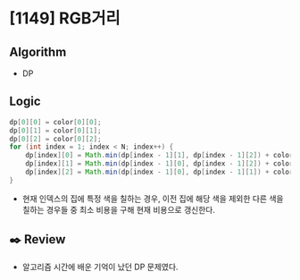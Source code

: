# [1149] RGB거리

## Algorithm
- DP

## Logic

```java
dp[0][0] = color[0][0];
dp[0][1] = color[0][1];
dp[0][2] = color[0][2];
for (int index = 1; index < N; index++) {
    dp[index][0] = Math.min(dp[index - 1][1], dp[index - 1][2]) + color[index][0];
    dp[index][1] = Math.min(dp[index - 1][0], dp[index - 1][2]) + color[index][1];
    dp[index][2] = Math.min(dp[index - 1][0], dp[index - 1][1]) + color[index][2];
}
```

- 현재 인덱스의 집에 특정 색을 칠하는 경우, 이전 집에 해당 색을 제외한 다른 색을 칠하는 경우들 중 최소 비용을 구해 현재 비용으로 갱신한다.

## :black_nib: **Review**

- 알고리즘 시간에 배운 기억이 났던 DP 문제였다.